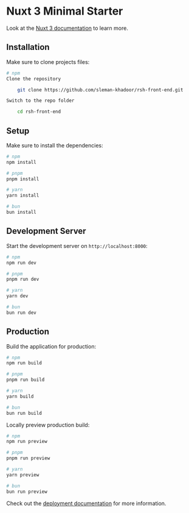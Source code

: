 # Nuxt 3 Minimal Starter

Look at the [Nuxt 3 documentation](https://nuxt.com/docs/getting-started/introduction) to learn more.

## Installation

Make sure to clone projects files:

```bash
# npm
Clone the repository

    git clone https://github.com/sleman-khadoor/rsh-front-end.git

Switch to the repo folder

    cd rsh-front-end
```


## Setup

Make sure to install the dependencies:

```bash
# npm
npm install

# pnpm
pnpm install

# yarn
yarn install

# bun
bun install
```

## Development Server

Start the development server on `http://localhost:8000`:

```bash
# npm
npm run dev

# pnpm
pnpm run dev

# yarn
yarn dev

# bun
bun run dev
```

## Production

Build the application for production:

```bash
# npm
npm run build

# pnpm
pnpm run build

# yarn
yarn build

# bun
bun run build
```

Locally preview production build:

```bash
# npm
npm run preview

# pnpm
pnpm run preview

# yarn
yarn preview

# bun
bun run preview
```

Check out the [deployment documentation](https://nuxt.com/docs/getting-started/deployment) for more information.

